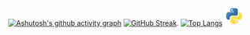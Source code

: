 [![Ashutosh's github activity graph](https://github-readme-activity-graph.cyclic.app/graph?username=abhinavdharmesh&theme=react-dark)](https://github.com/ashutosh00710/github-readme-activity-graph)
[![GitHub Streak](https://github-readme-streak-stats.herokuapp.com?user=abhinavdharmesh&theme=dark&border_radius=3)](https://git.io/streak-stats).    [![Top Langs](https://github-readme-stats.vercel.app/api/top-langs/?username=abhinavdharmesh&theme=dark)](https://github.com/anuraghazra/github-readme-stats)
<img src="https://raw.githubusercontent.com/devicons/devicon/1119b9f84c0290e0f0b38982099a2bd027a48bf1/icons/python/python-original.svg" alt="python" width="40" height="40"/>
